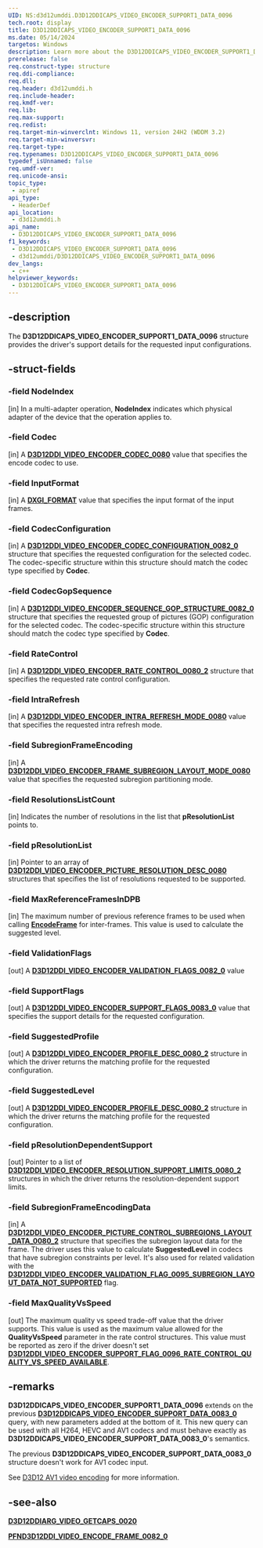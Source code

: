 ```yaml
---
UID: NS:d3d12umddi.D3D12DDICAPS_VIDEO_ENCODER_SUPPORT1_DATA_0096
tech.root: display
title: D3D12DDICAPS_VIDEO_ENCODER_SUPPORT1_DATA_0096
ms.date: 05/14/2024
targetos: Windows
description: Learn more about the D3D12DDICAPS_VIDEO_ENCODER_SUPPORT1_DATA_0096 structure.
prerelease: false
req.construct-type: structure
req.ddi-compliance: 
req.dll: 
req.header: d3d12umddi.h
req.include-header: 
req.kmdf-ver: 
req.lib: 
req.max-support: 
req.redist: 
req.target-min-winverclnt: Windows 11, version 24H2 (WDDM 3.2)
req.target-min-winversvr: 
req.target-type: 
req.typenames: D3D12DDICAPS_VIDEO_ENCODER_SUPPORT1_DATA_0096
typedef_isUnnamed: false
req.umdf-ver: 
req.unicode-ansi: 
topic_type:
 - apiref
api_type:
 - HeaderDef
api_location:
 - d3d12umddi.h
api_name:
 - D3D12DDICAPS_VIDEO_ENCODER_SUPPORT1_DATA_0096
f1_keywords:
 - D3D12DDICAPS_VIDEO_ENCODER_SUPPORT1_DATA_0096
 - d3d12umddi/D3D12DDICAPS_VIDEO_ENCODER_SUPPORT1_DATA_0096
dev_langs:
 - c++
helpviewer_keywords:
 - D3D12DDICAPS_VIDEO_ENCODER_SUPPORT1_DATA_0096
---
```


## -description

The **D3D12DDICAPS_VIDEO_ENCODER_SUPPORT1_DATA_0096** structure provides the driver's support details for the requested input configurations.

## -struct-fields

### -field NodeIndex

[in] In a multi-adapter operation, **NodeIndex** indicates which physical adapter of the device that the operation applies to.

### -field Codec

[in] A [**D3D12DDI_VIDEO_ENCODER_CODEC_0080**](ne-d3d12umddi-d3d12ddi_video_encoder_codec_0080.md) value that specifies the encode codec to use.

### -field InputFormat

[in] A [**DXGI_FORMAT**](/windows/win32/api/dxgiformat/ne-dxgiformat-dxgi_format) value that specifies the input format of the input frames.

### -field CodecConfiguration

[in] A [**D3D12DDI_VIDEO_ENCODER_CODEC_CONFIGURATION_0082_0**](ns-d3d12umddi-d3d12ddi_video_encoder_codec_configuration_0082_0.md) structure that specifies the requested configuration for the selected codec. The codec-specific structure within this structure should match the codec type specified by **Codec**.

### -field CodecGopSequence

[in] A [**D3D12DDI_VIDEO_ENCODER_SEQUENCE_GOP_STRUCTURE_0082_0**](ns-d3d12umddi-d3d12ddi_video_encoder_sequence_gop_structure_0082_0.md) structure that specifies the requested group of pictures (GOP) configuration for the selected codec. The codec-specific structure within this structure should match the codec type specified by **Codec**.

### -field RateControl

[in] A [**D3D12DDI_VIDEO_ENCODER_RATE_CONTROL_0080_2**](ns-d3d12umddi-d3d12ddi_video_encoder_rate_control_0080_2.md) structure that specifies the requested rate control configuration.

### -field IntraRefresh

[in] A [**D3D12DDI_VIDEO_ENCODER_INTRA_REFRESH_MODE_0080**](ne-d3d12umddi-d3d12ddi_video_encoder_intra_refresh_mode_0080.md) value that specifies the requested intra refresh mode.

### -field SubregionFrameEncoding

[in] A [**D3D12DDI_VIDEO_ENCODER_FRAME_SUBREGION_LAYOUT_MODE_0080**](ne-d3d12umddi-d3d12ddi_video_encoder_frame_subregion_layout_mode_0080.md) value that specifies the requested subregion partitioning mode.

### -field ResolutionsListCount

[in] Indicates the number of resolutions in the list that **pResolutionList** points to.

### -field pResolutionList

[in] Pointer to an array of [**D3D12DDI_VIDEO_ENCODER_PICTURE_RESOLUTION_DESC_0080**](ns-d3d12umddi-d3d12ddi_video_encoder_picture_resolution_desc_0080.md) structures that specifies the list of resolutions requested to be supported.

### -field MaxReferenceFramesInDPB

[in] The maximum number of previous reference frames to be used when calling [**EncodeFrame**](nc-d3d12umddi-pfnd3d12ddi_video_encode_frame_0082_0.md) for inter-frames. This value is used to calculate the suggested level.

### -field ValidationFlags

[out] A [**D3D12DDI_VIDEO_ENCODER_VALIDATION_FLAGS_0082_0**](ne-d3d12umddi-d3d12ddi_video_encoder_validation_flags_0082_0.md) value

### -field SupportFlags

[out] A [**D3D12DDI_VIDEO_ENCODER_SUPPORT_FLAGS_0083_0**](ne-d3d12umddi-d3d12ddi_video_encoder_support_flags_0083_0.md) value that specifies the support details for the requested configuration.

### -field SuggestedProfile

[out] A [**D3D12DDI_VIDEO_ENCODER_PROFILE_DESC_0080_2**](ns-d3d12umddi-d3d12ddi_video_encoder_profile_desc_0080_2.md) structure in which the driver returns the matching profile for the requested configuration.

### -field SuggestedLevel

[out] A [**D3D12DDI_VIDEO_ENCODER_PROFILE_DESC_0080_2**](ns-d3d12umddi-d3d12ddi_video_encoder_profile_desc_0080_2.md) structure in which the driver returns the matching profile for the requested configuration.

### -field pResolutionDependentSupport

[out] Pointer to a list of [**D3D12DDI_VIDEO_ENCODER_RESOLUTION_SUPPORT_LIMITS_0080_2**](ns-d3d12umddi-d3d12ddi_video_encoder_resolution_support_limits_0080_2.md) structures in which the driver returns the resolution-dependent support limits.

### -field SubregionFrameEncodingData

[in] A [**D3D12DDI_VIDEO_ENCODER_PICTURE_CONTROL_SUBREGIONS_LAYOUT_DATA_0080_2**](ns-d3d12umddi-d3d12ddi_video_encoder_picture_control_subregions_layout_data_0080_2.md) structure that specifies the subregion layout data for the frame. The driver uses this value to calculate **SuggestedLevel** in codecs that have subregion constraints per level. It's also used for related validation with the [**D3D12DDI_VIDEO_ENCODER_VALIDATION_FLAG_0095_SUBREGION_LAYOUT_DATA_NOT_SUPPORTED**](ne-d3d12umddi-d3d12ddi_video_encoder_validation_flags_0082_0.md) flag.

### -field MaxQualityVsSpeed

[out] The maximum quality vs speed trade-off value that the driver supports. This value is used as the maximum value allowed for the **QualityVsSpeed** parameter in the rate control structures. This value must be reported as zero if the driver doesn't set [**D3D12DDI_VIDEO_ENCODER_SUPPORT_FLAG_0096_RATE_CONTROL_QUALITY_VS_SPEED_AVAILABLE**](ne-d3d12umddi-d3d12ddi_video_encoder_support_flags_0083.md).

## -remarks

**D3D12DDICAPS_VIDEO_ENCODER_SUPPORT1_DATA_0096** extends on the previous [**D3D12DDICAPS_VIDEO_ENCODER_SUPPORT_DATA_0083_0**](ns-d3d12umddi-d3d12ddicaps_video_encoder_support_data_0083_0.md) query, with new parameters added at the bottom of it. This new query can be used with all H264, HEVC and AV1 codecs and must behave exactly as **D3D12DDICAPS_VIDEO_ENCODER_SUPPORT_DATA_0083_0**'s semantics.

The previous **D3D12DDICAPS_VIDEO_ENCODER_SUPPORT_DATA_0083_0** structure doesn't work for AV1 codec input.

See [D3D12 AV1 video encoding](/windows-hardware/drivers/display/video-encoding-d3d12-av1.md) for more information.

## -see-also

[**D3D12DDIARG_VIDEO_GETCAPS_0020**](ns-d3d12umddi-d3d12ddiarg_video_getcaps_0020.md)

[**PFND3D12DDI_VIDEO_ENCODE_FRAME_0082_0**](nc-d3d12umddi-pfnd3d12ddi_video_encode_frame_0082_0.md)
